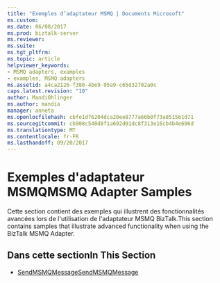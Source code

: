 ```yaml
---
title: "Exemples d’adaptateur MSMQ | Documents Microsoft"
ms.custom: 
ms.date: 06/08/2017
ms.prod: biztalk-server
ms.reviewer: 
ms.suite: 
ms.tgt_pltfrm: 
ms.topic: article
helpviewer_keywords:
- MSMQ adapters, examples
- examples, MSMQ adapters
ms.assetid: a4ca2126-f380-4be9-95a9-c65d32702a0c
caps.latest.revision: "10"
author: MandiOhlinger
ms.author: mandia
manager: anneta
ms.openlocfilehash: cbfe1d76204dca20ee8777a66b0f73a851561d71
ms.sourcegitcommit: cb908c540d8f1a692d01dc8f313e16cb4b4e696d
ms.translationtype: MT
ms.contentlocale: fr-FR
ms.lasthandoff: 09/20/2017
---
```

# <a name="msmq-adapter-samples"></a><span data-ttu-id="28166-102">Exemples d'adaptateur MSMQ</span><span class="sxs-lookup"><span data-stu-id="28166-102">MSMQ Adapter Samples</span></span>
<span data-ttu-id="28166-103">Cette section contient des exemples qui illustrent des fonctionnalités avancées lors de l'utilisation de l'adaptateur MSMQ BizTalk.</span><span class="sxs-lookup"><span data-stu-id="28166-103">This section contains samples that illustrate advanced functionality when using the BizTalk MSMQ Adapter.</span></span>  
  
## <a name="in-this-section"></a><span data-ttu-id="28166-104">Dans cette section</span><span class="sxs-lookup"><span data-stu-id="28166-104">In This Section</span></span>  
  
-   [<span data-ttu-id="28166-105">SendMSMQMessage</span><span class="sxs-lookup"><span data-stu-id="28166-105">SendMSMQMessage</span></span>](../core/sendmsmqmessage.md)